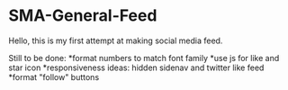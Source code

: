 # SMA-General-Feed

Hello,  this is my first attempt at making social media feed.

Still to be done:
*format numbers to match font family
*use js for like and star icon
*responsiveness ideas: hidden sidenav and twitter like feed
*format "follow" buttons
